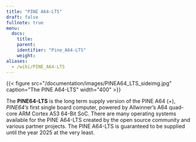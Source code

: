 ```yaml
---
title: "PINE A64-LTS"
draft: false
fullnote: true
menu:
  docs:
    title:
    parent:
    identifier: "Pine_A64-LTS"
    weight:
aliases:
  - /wiki/PINE_A64-LTS
---
```


{{< figure src="/documentation/images/PINEA64_LTS_sideimg.jpg" caption="The PINE A64-LTS" width="400" >}}

The **PINE64-LTS** is the long term supply version of the PINE A64 (+), _PINE64’s_ first single board computer, powered by Allwinner’s A64 quad-core ARM Cortex A53 64-Bit SoC. There are many operating systems available for the PINE A64-LTS created by the open source community and various partner projects. The PINE A64-LTS is guaranteed to be supplied until the year 2025 at the very least.
